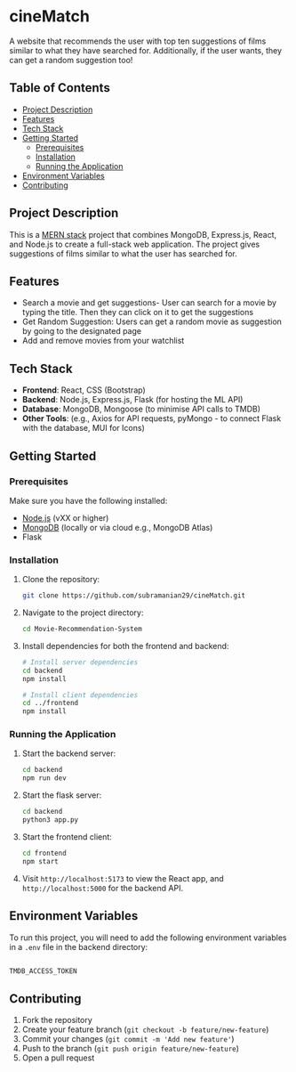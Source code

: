 
# cineMatch

A website that recommends the user with top ten suggestions of films similar to what they have searched for. Additionally, if the user wants, they can get a random suggestion too!

## Table of Contents

- [Project Description](#project-description)
- [Features](#features)
- [Tech Stack](#tech-stack)
- [Getting Started](#getting-started)
  - [Prerequisites](#prerequisites)
  - [Installation](#installation)
  - [Running the Application](#running-the-application)
- [Environment Variables](#environment-variables)
- [Contributing](#contributing)

## Project Description

This is a [MERN stack](https://www.mongodb.com/mern-stack) project that combines MongoDB, Express.js, React, and Node.js to create a full-stack web application. The project gives suggestions of films similar to what the user has searched for.

## Features

- Search a movie and get suggestions- User can search for a movie by typing the title. Then they can click on it to get the suggestions
- Get Random Suggestion: Users can get a random movie as suggestion by going to the designated page
- Add and remove movies from your watchlist
## Tech Stack

- **Frontend**: React, CSS (Bootstrap)
- **Backend**: Node.js, Express.js, Flask (for hosting the ML API)
- **Database**: MongoDB, Mongoose (to minimise API calls to TMDB)
- **Other Tools**: (e.g., Axios for API requests, pyMongo - to connect Flask with the database, MUI for Icons)

## Getting Started

### Prerequisites

Make sure you have the following installed:

- [Node.js](https://nodejs.org/en/) (vXX or higher)
- [MongoDB](https://www.mongodb.com/try/download/community) (locally or via cloud e.g., MongoDB Atlas)
- Flask
### Installation

1. Clone the repository:

   ```bash
   git clone https://github.com/subramanian29/cineMatch.git
   ```

2. Navigate to the project directory:

   ```bash
   cd Movie-Recommendation-System
   ```

3. Install dependencies for both the frontend and backend:

   ```bash
   # Install server dependencies
   cd backend
   npm install

   # Install client dependencies
   cd ../frontend
   npm install
   ```

### Running the Application

1. Start the backend server:

   ```bash
   cd backend
   npm run dev
   ```
2. Start the flask server:
   ```bash
   cd backend
   python3 app.py
   ```
3. Start the frontend client:

   ```bash
   cd frontend
   npm start
   ```

4. Visit `http://localhost:5173` to view the React app, and `http://localhost:5000` for the backend API.


## Environment Variables

To run this project, you will need to add the following environment variables in a `.env` file in the backend directory:

```bash

TMDB_ACCESS_TOKEN
```

## Contributing

1. Fork the repository
2. Create your feature branch (`git checkout -b feature/new-feature`)
3. Commit your changes (`git commit -m 'Add new feature'`)
4. Push to the branch (`git push origin feature/new-feature`)
5. Open a pull request


